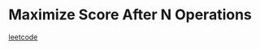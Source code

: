 Maximize Score After N Operations
=================================
[leetcode](https://leetcode.com/problems/maximize-score-after-n-operations)
